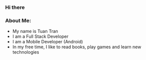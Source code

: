 ### Hi there
### About Me:
- My name is Tuan Tran
- I am a Full Stack Developer
- I am a Mobile Developer (Android)
- In my free time, I like to read books, play games and learn new technologies
